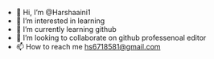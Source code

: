 - 👋 Hi, I’m @Harshaaini1
- 👀 I’m interested in learning 
- 🌱 I’m currently learning github
- 💞️ I’m looking to collaborate on github professenoal editor
- 📫 How to reach me hs6718581@gmail.com

<!---
Harshaaini1/Harshaaini1 is a ✨ special ✨ repository because its `README.md` (this file) appears on your GitHub profile.
You can click the Preview link to take a look at your changes.
--->
